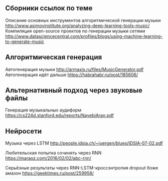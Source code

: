 ## Сборники ссылок по теме

Описание основных инструментов алгоритмической генерации музыки
http://www.asimovinstitute.org/analyzing-deep-learning-tools-music/
Компиляция open-source проектов по генерации музыки сетями
http://www.datasciencecentral.com/profiles/blogs/using-machine-learning-to-generate-music

## Алгоритмическая генерация

Автогенерация музыки
http://armaxis.ru/files/MusicGenerator.pdf
Автогенерация идёт дальше
https://habrahabr.ru/post/185606/

## Альтернативный подход через звуковые файлы
Генерация музыкальных аудиформ
https://cs224d.stanford.edu/reports/NayebiAran.pdf

## Нейросети

Музыка через LSTM
http://people.idsia.ch/~juergen/blues/IDSIA-07-02.pdf

Любительская попытка сочинять через RNN
https://maraoz.com/2016/02/02/abc-rnn/

Серьёзные результаты через RNN-LSTM-кроссэнтропия dropout боже амазон
https://geektimes.ru/post/259958/

